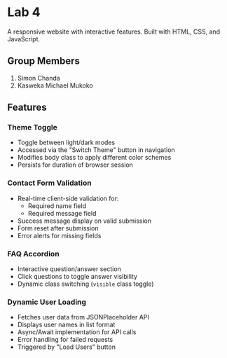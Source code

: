 # Lab 4

A responsive website with interactive features. Built with HTML, CSS, and JavaScript.

## Group Members
1. Simon Chanda
2. Kasweka Michael Mukoko

## Features

### Theme Toggle
- Toggle between light/dark modes
- Accessed via the "Switch Theme" button in navigation
- Modifies body class to apply different color schemes
- Persists for duration of browser session

### Contact Form Validation
- Real-time client-side validation for:
  - Required name field
  - Required message field
- Success message display on valid submission
- Form reset after submission
- Error alerts for missing fields

### FAQ Accordion
- Interactive question/answer section
- Click questions to toggle answer visibility
- Dynamic class switching (`visible` class toggle)

### Dynamic User Loading
- Fetches user data from JSONPlaceholder API
- Displays user names in list format
- Async/Await implementation for API calls
- Error handling for failed requests
- Triggered by "Load Users" button
